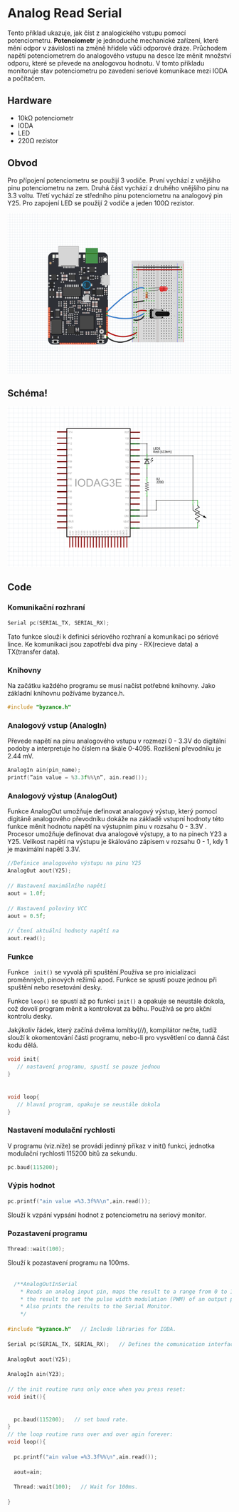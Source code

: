 # Analog Read Serial

Tento příklad ukazuje, jak číst z analogického vstupu pomocí potenciometru. **Potenciometr** je jednoduché mechanické zařízení, které mění odpor v závislosti na změně hřídele vůči odporové dráze.
Průchodem napětí potenciometrem do analogového vstupu na desce lze měnit množství odporu, které se převede na analogovou hodnotu. V tomto příkladu monitoruje stav potenciometru po zavedení seriové komunikace mezi IODA a počítačem.


## Hardware

- 10kΩ potenciometr
- IODA
- LED
- 220Ω rezistor

## Obvod 

Pro přípojení potenciometru se použijí 3 vodiče. První vychází z vnějšího pinu potenciometru na zem. Druhá část vychází z druhého vnějšího pinu na 3.3 voltu. Třetí vychází ze středního pinu potenciometru na analogový pin Y25.
Pro zapojení LED se použijí 2 vodiče a jeden 100Ω rezistor.

![](assets/AnalogReadSerial.png)


## Schéma!
![](/assets/sche.png)

## Code
### Komunikační rozhraní
 ```cpp
 Serial pc(SERIAL_TX, SERIAL_RX);  
 ```
Tato funkce slouží k definici sériového rozhraní a komunikaci po sériové lince. Ke komunikaci jsou zapotřebí dva piny - RX(recieve data) a TX(transfer data).

### Knihovny
 Na začátku každého programu se musí načíst potřebné knihovny. Jako základní knihovnu požíváme byzance.h.
 ```cpp
 #include "byzance.h"
 ```
 ### Analogový vstup (AnalogIn)
 Převede napětí na pinu analogového vstupu v rozmezí 0 - 3.3V do digitální podoby a interpretuje ho číslem na škále 0-4095. Rozlišení převodníku je 2.44 mV.
  ```cpp
 AnalogIn ain(pin_name);
printf(”ain value = %3.3f%%\n”, ain.read());
  ```

 ### Analogový výstup (AnalogOut)
 Funkce AnalogOut umožňuje definovat analogový výstup, který pomocí digitáně analogového převodníku dokáže na základě vstupní hodnoty této funkce měnit hodnotu napětí na výstupním pinu v rozsahu 0 - 3.3V . Procesor umožňuje definovat dva analogové výstupy, a to na pinech Y23 a Y25. Velikost napětí na výstupu je škálováno zápisem v rozsahu 0 - 1, kdy 1 je maximální napětí 3.3V.
  ```cpp
 //Definice analogového výstupu na pinu Y25
AnalogOut aout(Y25);

// Nastavení maximálního napětí
aout = 1.0f;

// Nastavení poloviny VCC
aout = 0.5f; 

// Čtení aktuální hodnoty napětí na 
aout.read();
  ```

 ### Funkce
 Funkce ``` init()``` se vyvolá při spuštění.Používa se pro inicializaci proměnných, pinových režimů apod. Funkce se spustí pouze jednou při spuštění nebo resetování desky.

 Funkce ```loop()``` se spustí až po funkci ```init()``` a opakuje se neustále dokola, což dovolí program měnit a kontrolovat za běhu. Používá se pro akční kontrolu desky.

 Jakýkoliv řádek, který začíná dvěma lomítky(//), kompilátor nečte, tudíž slouží k okomentování části programu, nebo-li pro vysvětlení co danná část kodu dělá.


 ```cpp
 void init{
    // nastavení programu, spustí se pouze jednou
 } 
 
 
 void loop{
    // hlavní program, opakuje se neustále dokola
 }
 ```
### Nastavení modulační rychlosti
 V programu (viz.níže) se provádí jedínný příkaz v init() funkci, jednotka modulační rychlosti 115200 bitů za sekundu.
```cpp
pc.baud(115200);
```

### Výpis hodnot

 ```cpp 
 pc.printf("ain value =%3.3f%%\n",ain.read());
 ```
Slouží k vzpání vypsání hodnot z potenciometru na seriový monitor.



### Pozastavení programu 
 ```cpp
 Thread::wait(100);
 ``` 
Slouží k pozastavení programu na 100ms.

```cpp

  /**AnalogOutInSerial
    * Reads an analog input pin, maps the result to a range from 0 to 1 and uses
    * the result to set the pulse width modulation (PWM) of an output pin.
    * Also prints the results to the Serial Monitor.
    */
    
#include "byzance.h"   // Include libraries for IODA.

Serial pc(SERIAL_TX, SERIAL_RX);   // Defines the comunication interface if the serial line , SPI, CAN is needen in the program.

AnalogOut aout(Y25);   

AnalogIn ain(Y23);

// the init routine runs only once when you press reset:
void init(){

  
  pc.baud(115200);   // set baud rate.
}
// the loop routine runs over and over agin forever:
void loop(){ 

  pc.printf("ain value =%3.3f%%\n",ain.read());
  
  aout=ain; 
  
  Thread::wait(100);   // Wait for 100ms.
  
}


```